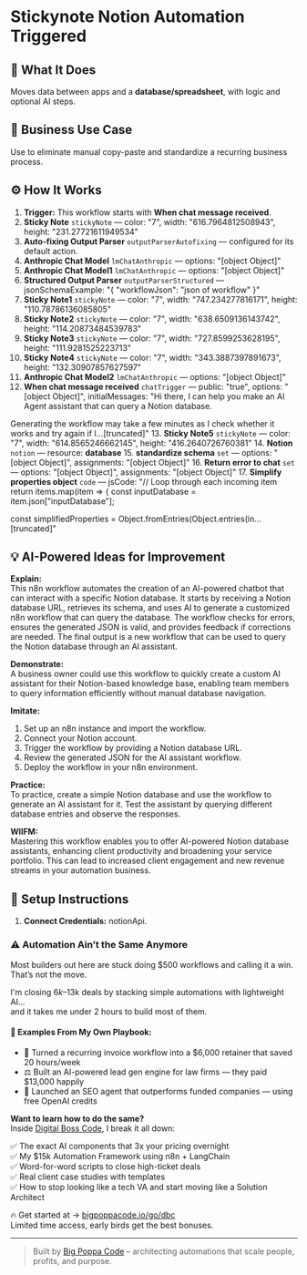 # Stickynote Notion Automation Triggered
## 🚀 What It Does
Moves data between apps and a **database/spreadsheet**, with logic and optional AI steps.

## 💼 Business Use Case
Use to eliminate manual copy-paste and standardize a recurring business process.

## ⚙️ How It Works
1. **Trigger:** This workflow starts with **When chat message received**.
2. **Sticky Note** `stickyNote` — color: "7", width: "616.7964812508943", height: "231.27721611949534"
3. **Auto-fixing Output Parser** `outputParserAutofixing` — configured for its default action.
4. **Anthropic Chat Model** `lmChatAnthropic` — options: "[object Object]"
5. **Anthropic Chat Model1** `lmChatAnthropic` — options: "[object Object]"
6. **Structured Output Parser** `outputParserStructured` — jsonSchemaExample: "{
	"workflowJson": "json of workflow"
}"
7. **Sticky Note1** `stickyNote` — color: "7", width: "747.234277816171", height: "110.78786136085805"
8. **Sticky Note2** `stickyNote` — color: "7", width: "638.6509136143742", height: "114.20873484539783"
9. **Sticky Note3** `stickyNote` — color: "7", width: "727.8599253628195", height: "111.9281525223713"
10. **Sticky Note4** `stickyNote` — color: "7", width: "343.3887397891673", height: "132.30907857627597"
11. **Anthropic Chat Model2** `lmChatAnthropic` — options: "[object Object]"
12. **When chat message received** `chatTrigger` — public: "true", options: "[object Object]", initialMessages: "Hi there, I can help you make an AI Agent assistant that can query a Notion database.

Generating the workflow may take a few minutes as I check whether it works and try again if I…[truncated]"
13. **Sticky Note5** `stickyNote` — color: "7", width: "614.8565246662145", height: "416.2640726760381"
14. **Notion** `notion` — resource: **database**
15. **standardize schema** `set` — options: "[object Object]", assignments: "[object Object]"
16. **Return error to chat** `set` — options: "[object Object]", assignments: "[object Object]"
17. **Simplify properties object** `code` — jsCode: "// Loop through each incoming item
return items.map(item => {
 const inputDatabase = item.json["inputDatabase"];

 const simplifiedProperties = Object.fromEntries(Object.entries(in…[truncated]"

## 💡 AI-Powered Ideas for Improvement
**Explain:**  
This n8n workflow automates the creation of an AI-powered chatbot that can interact with a specific Notion database. It starts by receiving a Notion database URL, retrieves its schema, and uses AI to generate a customized n8n workflow that can query the database. The workflow checks for errors, ensures the generated JSON is valid, and provides feedback if corrections are needed. The final output is a new workflow that can be used to query the Notion database through an AI assistant.

**Demonstrate:**  
A business owner could use this workflow to quickly create a custom AI assistant for their Notion-based knowledge base, enabling team members to query information efficiently without manual database navigation.

**Imitate:**  
1. Set up an n8n instance and import the workflow.
2. Connect your Notion account.
3. Trigger the workflow by providing a Notion database URL.
4. Review the generated JSON for the AI assistant workflow.
5. Deploy the workflow in your n8n environment.

**Practice:**  
To practice, create a simple Notion database and use the workflow to generate an AI assistant for it. Test the assistant by querying different database entries and observe the responses.

**WIIFM:**  
Mastering this workflow enables you to offer AI-powered Notion database assistants, enhancing client productivity and broadening your service portfolio. This can lead to increased client engagement and new revenue streams in your automation business.

## 🔧 Setup Instructions
1. **Connect Credentials:** notionApi.

### ⚠️ Automation Ain’t the Same Anymore

Most builders out here are stuck doing $500 workflows and calling it a win.  
That’s not the move.  

I'm closing $6k–$13k deals by stacking simple automations with lightweight AI...  
and it takes me under 2 hours to build most of them.

#### 🧠 Examples From My Own Playbook:
- 🔁 Turned a recurring invoice workflow into a $6,000 retainer that saved 20 hours/week  
- ⚖️ Built an AI-powered lead gen engine for law firms — they paid $13,000 happily  
- 🚀 Launched an SEO agent that outperforms funded companies — using free OpenAI credits  

**Want to learn how to do the same?**  
Inside [Digital Boss Code](https://bigpoppacode.io/go/dbc), I break it all down:

✅ The exact AI components that 3x your pricing overnight  
✅ My $15k Automation Framework using n8n + LangChain  
✅ Word-for-word scripts to close high-ticket deals  
✅ Real client case studies with templates  
✅ How to stop looking like a tech VA and start moving like a Solution Architect  

🔥 Get started at → [bigpoppacode.io/go/dbc](https://bigpoppacode.io/go/dbc)  
Limited time access, early birds get the best bonuses.

---
> Built by [Big Poppa Code](https://bigpoppacode.io) – architecting automations that scale people, profits, and purpose.
